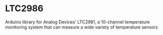 # LTC2986
Arduino library for Analog Devices' LTC2981, a 10-channel temperature monitoring system that can measure a wide variety of temperature sensors 
